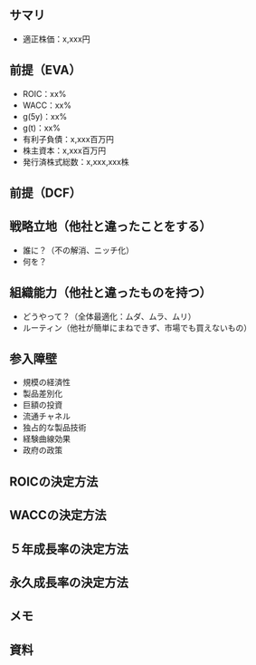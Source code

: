 ## サマリ

- 適正株価：x,xxx円

## 前提（EVA）

- ROIC：xx%
- WACC：xx%
- g(5y)：xx%
- g(t)：xx%
- 有利子負債：x,xxx百万円
- 株主資本：x,xxx百万円
- 発行済株式総数：x,xxx,xxx株

## 前提（DCF）

## 戦略立地（他社と違ったことをする）
- 誰に？（不の解消、ニッチ化）
- 何を？

## 組織能力（他社と違ったものを持つ）
- どうやって？（全体最適化：ムダ、ムラ、ムリ）
- ルーティン（他社が簡単にまねできず、市場でも買えないもの）

## 参入障壁

- 規模の経済性
- 製品差別化
- 巨額の投資
- 流通チャネル
- 独占的な製品技術
- 経験曲線効果
- 政府の政策

## ROICの決定方法

## WACCの決定方法

## ５年成長率の決定方法

## 永久成長率の決定方法

## メモ

## 資料
